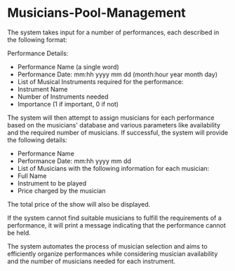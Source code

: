 # Musicians-Pool-Management
 The system takes input for a number of performances, each described in the following format:

Performance Details:
 * Performance Name (a single word)
 * Performance Date: mm:hh yyyy mm dd (month:hour year month day)
 * List of Musical Instruments required for the performance:
 * Instrument Name
 * Number of Instruments needed
 * Importance (1 if important, 0 if not)


The system will then attempt to assign musicians for each performance based on the musicians' database 
and various parameters like availability and the required number of musicians.
If successful, the system will provide the following details:

* Performance Name
* Performance Date: mm:hh yyyy mm dd
* List of Musicians with the following information for each musician:
* Full Name
* Instrument to be played
* Price charged by the musician

The total price of the show will also be displayed.

If the system cannot find suitable musicians to fulfill the requirements of a performance, it will print a message indicating that the performance cannot be held.

The system automates the process of musician selection and aims to efficiently organize performances while considering musician availability and the number of musicians needed for each instrument.
